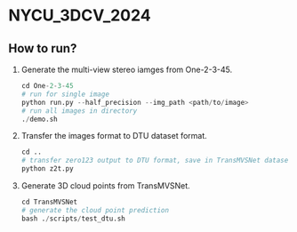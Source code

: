 # NYCU_3DCV_2024

## How to run?

1. Generate the multi-view stereo iamges from One-2-3-45.

   ``` python
   cd One-2-3-45
   # run for single image
   python run.py --half_precision --img_path <path/to/image>
   # run all images in directory
   ./demo.sh
   ```

2. Transfer the images format to DTU dataset format.

   ``` python
   cd ..
   # transfer zero123 output to DTU format, save in TransMVSNet datasets
   python z2t.py
   ```

3. Generate 3D cloud points from TransMVSNet.

   ``` python
   cd TransMVSNet
   # generate the cloud point prediction
   bash ./scripts/test_dtu.sh
   ```
